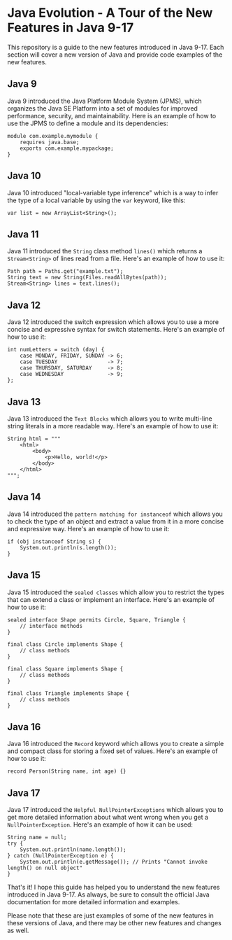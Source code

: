 
# Java Evolution - A Tour of the New Features in Java 9-17

This repository is a guide to the new features introduced in Java 9-17. Each section will cover a new version of Java and provide code examples of the new features.

## Java 9

Java 9 introduced the Java Platform Module System (JPMS), which organizes the Java SE Platform into a set of modules for improved performance, security, and maintainability. Here is an example of how to use the JPMS to define a module and its dependencies:

```
module com.example.mymodule {
    requires java.base;
    exports com.example.mypackage;
}
```

## Java 10

Java 10 introduced "local-variable type inference" which is a way to infer the type of a local variable by using the `var` keyword, like this:

```
var list = new ArrayList<String>();
```

## Java 11

Java 11 introduced the `String` class method `lines()` which returns a `Stream<String>` of lines read from a file. Here's an example of how to use it:

```
Path path = Paths.get("example.txt");
String text = new String(Files.readAllBytes(path));
Stream<String> lines = text.lines();
```

## Java 12

Java 12 introduced the switch expression which allows you to use a more concise and expressive syntax for switch statements. Here's an example of how to use it:

```
int numLetters = switch (day) {
    case MONDAY, FRIDAY, SUNDAY -> 6;
    case TUESDAY                -> 7;
    case THURSDAY, SATURDAY     -> 8;
    case WEDNESDAY              -> 9;
};
```

## Java 13

Java 13 introduced the `Text Blocks` which allows you to write multi-line string literals in a more readable way. Here's an example of how to use it:

```
String html = """
    <html>
        <body>
            <p>Hello, world!</p>
        </body>
    </html>
""";
```

## Java 14

Java 14 introduced the `pattern matching for instanceof` which allows you to check the type of an object and extract a value from it in a more concise and expressive way. Here's an example of how to use it:

```
if (obj instanceof String s) {
    System.out.println(s.length());
}
```

## Java 15

Java 15 introduced the `sealed classes` which allow you to restrict the types that can extend a class or implement an interface. Here's an example of how to use it:

```
sealed interface Shape permits Circle, Square, Triangle {
    // interface methods
}

final class Circle implements Shape {
    // class methods
}

final class Square implements Shape {
    // class methods
}

final class Triangle implements Shape {
    // class methods
}
```

## Java 16

Java 16 introduced the `Record` keyword which allows you to create a simple and compact class for storing a fixed set of values. Here's an example of how to use it:

```
record Person(String name, int age) {}
```

## Java 17

Java 17 introduced the `Helpful NullPointerExceptions` which allows you to get more detailed information about what went wrong when you get a `NullPointerException`. Here's an example of how it can be used:

```
String name = null;
try {
    System.out.println(name.length());
} catch (NullPointerException e) {
    System.out.println(e.getMessage()); // Prints "Cannot invoke length() on null object"
}
```

That's it! I hope this guide has helped you to understand the new features introduced in Java 9-17. As always, be sure to consult the official Java documentation for more detailed information and examples.

Please note that these are just examples of some of the new features in these versions of Java, and there may be other new features and changes as well.
